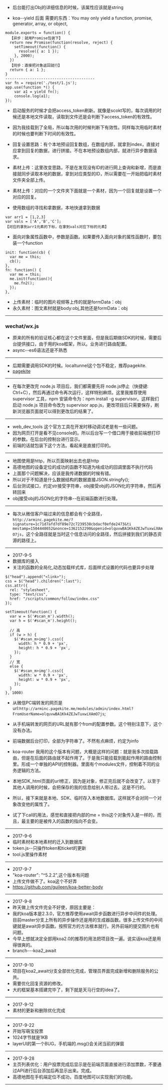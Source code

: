 * 后台能打出Obj的详细信息的时候，该属性应该就是string

* koa--yield 后面 需要的东西：You may only yield a function, promise, generator, array, or object,

```
module.exports = function() {
  【异步：就用Promise包装下】
  return new Promise(function(resolve, reject) {
    setTimeout(function() {
      resolve({ a: 1 });
    }, 2000);
  })
  【同步：直接把对象返回就行】
  return { a: 1 };
}
----------------------------------------
var fn = require('./test/1.js');
app.use(function *() {
    var a1 = yield fn();
    console.log(a1);
});
```

* 启动服务的时候才会把access_token刷新。就像是scokt写的，每次调用的时候还是本地文件读取，读取到文件还是会判断下access_token的有效性。
* 因为我挂载到了全局，所以每次用的时候判断下有效性。同样每次用临时素材的时候也要判断下时间的有效性。

* 回复设置思路：有个本地预设回复数组，在数组内部，就拿到index，直接对应拿到回复的数据，进行拼接。不在本地预设数组内部，就进行异步数据请求。

* 素材上传：这里改变思路，不是在发现没有ID的进行网上查询和新增，而是直接就同步读取本地的数据，拿到对应类型的ID，所以需要在一开始把临时素材文件夹全部上传。
* 素材上传：对应的一个文件夹下面就是一个素材，因为一个回复就是设置一个对应的回复。

* 使用数组的寻找和拿数据，本地快速拿到数据
```
var arr1 = [1,2,3]
var vals = ['A','B','C'];
【对应的拿到arr1元素的下标，在拿到vals对应下标的元素】
```

* 面向对象属性函数中，参数是函数。如果要传入面向对象的属性函数时，要包装一个function
```
init: function(cb) {
  var me = this;
  cb();
},
fn: function() {
  var me = this;
  me.init(function(){
    me.fn2();
  });
},
```

* 上传素材：临时的图片视频等上传的就是formData：obj
* 永久素材：图文素材就是body:obj,其他还是formData：obj

-----------------------

### wechat/wx.js

* 原来的所有的验证核心都在这个文件里面，但是我后期做SDK的时候，需要后台提供接口，由于用的koa框架，所以。业务进行路由配置。
* async--es6语法还是不熟悉

---------------------------

* 后期需要调用SDK的时候。localtunnel这个包不稳定，推荐pagekite.
* [pagekite](http://www.360doc.com/content/15/0306/12/17181183_453043437.shtml)

-----------------------------

* 在每次更改完 node.js 项目后，我们都需要先将 node.js停止（快捷键: Ctrl+C），然后再通过命令再次运行，这样特别麻烦。这里我推荐使用 supervisor  工具，npm 安装命令为：npm install -g supervisor。这样我们启动 node.js 项目命令改为 supervisor app.js，更改项目后只需要保存，刷新浏览器页面就可以得到更改后的结果了。

--------------------------------

* web_dev_tools 这个官方工具在开发时移动调试老是有一些问题。
* 因为网页打开是看不见console的。所以后台写一个借口用于接收前端想打印的参数。在后台的控制台进行显示。
* 前端的话就包装下这个方法。看起来是直接打印的。

--------------------------------------------

* 地图使用是http，所以页面映射出去也是http
* 高德地图的设备定位的成功的函数不知道为啥成功的回调里面不执行代码
* 上面那个问题解决，应该是我传递数据的时候有错。
* 所以对于不知道是什么数据结构的数据直接JSON.stringfy();
* 后台测试接口，约定str接受字符串，obj接受obj的JSON化的字符串，然后再转回来
* obj接受obj的JSON化的字符串--在前端函数进行处理。

-------------------------------------------------

* 每次从微信客户端过来的信息都会有个全路径，`http://arminc.pagekite.me/?signature=1c71d7afd7df89e72c7239538cbdacf0efde2473&ti
mestamp=1504448652&nonce=1362152290&openid=olquvwBA1Kk4ZEJwTuxwiXAmO7js`，这个全路径就是当时这个信息访问的全路径，然后拼接到我们的静态资源的路径上。

---------------------------------

* 2017-9-5
* 数据库的接入
* 关注的函数的全局化,动态加载样式库，后面样式设置的代码也要异步处理

```
$("head").append("<link>");
css = $("head").children(":last");
css.attr({
  rel: "stylesheet",
  type: "text/css",
  href: "/scripts/common/follow/index.css"
});

setTimeout(function() {
  var w = $('#scan_m').width();
  var h = $('#scan_m').height();

  // 高
  if (w > h) {
    $('#scan_m>img').css({
      width: h * 0.9 + 'px',
      height: h * 0.9 + 'px',
    });
  }
  // 宽
  else {
    $('#scan_m>img').css({
      width: w * 0.9 + 'px',
      height: w * 0.9 + 'px',
    });
  }
}, 1000)
```

* 从微信PC端转发的网页是url:`http://arminc.pagekite.me/modules/admin/index.html?FromUserName=olquvwBA1Kk4ZEJwTuxwiXAmO7js`;
* 从手机端转发的网页的URL就有那个from的配置参数。这个特别注意下，这个没有办法。
* 前端数据后台打印，全部为字符串了。不然有点麻烦，约定为info

* koa-router 我用的这个版本有问题，大概是这样的问题：就是我多次挂载路由，但是在后面的路由就不起作用了。于是我只能挂载到能起作用的路由控制里。形成一个单独的API的控制器。里面有个modules文件，控制着不同的业务逻辑的方法。

* 本地SDK_html页面的url修正，因为是对象，修正完后就不会改变了。以至于其他人调用的时候，会把保存的我的信息给别人带过去。这是不行的。
* 所以，接下来就是本地、SDK、临时存入本地数据库。这样就不会对同一个对象改变他的属性了。
* 试了下call的用法，感觉和直接把内部的me = this这个对象传入是一样的，而且，最主要的是被传入的函数的指向不会变。

-----------------------------------------

* 2017-9-6
* 临时素材和本地素材的迁入到数据库
* token.js--只操作token和ticket的更新
* tool.js里操作素材

-------------------------------

* 2017-9-7
* "koa-router": "^5.2.2",这个版本有问题
* 上传文件做不了。koa这个不好弄
* https://github.com/guileen/koa-better-body

--------------------------------------------

* 2017-9-8
* 昨天做上传文件完全不好使，原因主要是：
* 我的koa版本是2.3.0，官方推荐使用await异步函数进行异步中间件的处理。目前master分支上所有的异步操作还是用的生成器函数。很多上传文件的中间键就是await异步函数。按照官方的方法根本就行。另外前端的提交图片也有问题。
* 今早上想就决定全部用koa2.0的推荐的用法把项目改一遍。说实话koa还是用得很爽的。
* branch---koa2_await

-----------------------------------------------

* 2017-9-10
* 项目在koa2_await分支全部优化完成，管理员界面完成新增和删除服务的公共。
* 需要优化回复资源的修改。
* 大的框架基本搭建完毕了，剩下就是天马行空的idea了。

-------------------------------------------------------

* 2017-9-12
* 素材的更新和删除优化完成

-------------------------------------------------------

* 2017-9-22
* 开始写萌宝投票
* 1024字节就是1KB
* layerUI的第一个BUG，手机端的.msg()会关闭当前的弹窗

-------------------------------------------------------

* 2017-9-28
* 主页列表优化：用户投票完成后显示是在前端页面直接进行添加票数，不要通过API进行后台添加后再显示出来。完成。
* 高德地图在手机端定位不成功，百度地图可以实现我们的功能。

----------------------------------

